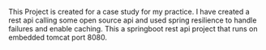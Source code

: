 This Project is created for a case study for my practice.
I have created a rest api calling some open source api and used spring resilience to handle failures and enable caching.
This a springboot rest api project that runs on embedded tomcat port 8080.

